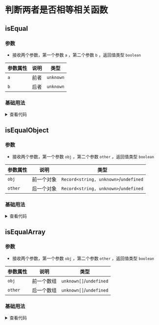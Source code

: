 <script setup>
import isEqual from './isEqual.vue'
import isEqualArray from './isEqualArray.vue'
import isEqualObject from './isEqualObject.vue'
</script>

# 判断两者是否相等相关函数

<ClientOnly>
  <description-popover :num="3" :tagNameList="['浏览器','Node']" />
</ClientOnly>

## isEqual

<ClientOnly>
  <description :isShowIcon="false" description="判断两者是否相等" /> 
</ClientOnly>

### 参数

- 接收两个参数，第一个参数 `a` ，第二个参数 `b` ，返回值类型 `boolean`

| **参数属性** | **说明** | **类型**  |
| ------------ | -------- | --------- |
| `a`          | 前者     | `unknown` |
| `b`          | 后者     | `unknown` |

### 基础用法

<ClientOnly>
  <isEqual />
</ClientOnly>
<details>

<summary>查看代码</summary>

<<< @/utils/equal/isEqual.vue

</details>

## isEqualObject

<ClientOnly>
  <description :isShowIcon="false" description="判断两个对象是否相等" /> 
</ClientOnly>

### 参数

- 接收两个参数，第一个参数 `obj` ，第二个参数 `other` ，返回值类型 `boolean`

| **参数属性** | **说明**   | **类型**                              |
| ------------ | ---------- | ------------------------------------- |
| `obj`        | 前一个对象 | `Record<string, unknown>`/`undefined` |
| `other`      | 后一个对象 | `Record<string, unknown>`/`undefined` |

### 基础用法

<ClientOnly>
  <isEqualObject />
</ClientOnly>
<details>

<summary>查看代码</summary>

<<< @/utils/equal/isEqualObject.vue

</details>

## isEqualArray

<ClientOnly>
  <description :isShowIcon="false" description="判断两个数组是否相等" /> 
</ClientOnly>

### 参数

- 接收两个参数，第一个参数 `obj` ，第二个参数 `other` ，返回值类型 `boolean`

| **参数属性** | **说明**   | **类型**                |
| ------------ | ---------- | ----------------------- |
| `obj`        | 前一个数组 | `unknown[]`/`undefined` |
| `other`      | 后一个数组 | `unknown[]`/`undefined` |

### 基础用法

<ClientOnly>
  <isEqualArray />
</ClientOnly>
<details>

<summary>查看代码</summary>

<<< @/utils/equal/isEqualArray.vue

</details>

